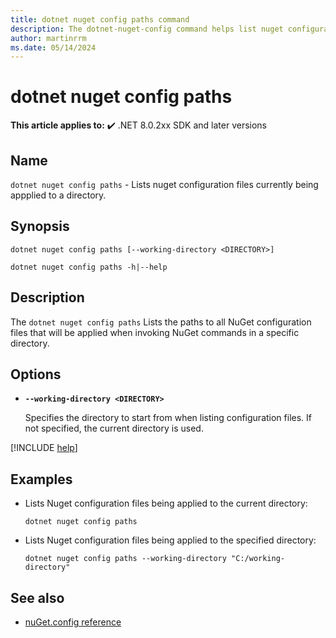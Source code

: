 ```yaml
---
title: dotnet nuget config paths command
description: The dotnet-nuget-config command helps list nuget configuration files.
author: martinrrm
ms.date: 05/14/2024
---
```

# dotnet nuget config paths

**This article applies to:** ✔️ .NET 8.0.2xx SDK and later versions

## Name

`dotnet nuget config paths` - Lists nuget configuration files currently being appplied to a directory.

## Synopsis

```dotnetcli
dotnet nuget config paths [--working-directory <DIRECTORY>]

dotnet nuget config paths -h|--help
```

## Description

The `dotnet nuget config paths` Lists the paths to all NuGet configuration files that will be applied when invoking NuGet commands in a specific directory.

## Options

* **`--working-directory <DIRECTORY>`**

  Specifies the directory to start from when listing configuration files. If not specified, the current directory is used.

[!INCLUDE [help](../../../includes/cli-help.md)]

## Examples

* Lists Nuget configuration files being applied to the current directory:

  ```dotnetcli
  dotnet nuget config paths
  ```

* Lists Nuget configuration files being applied to the specified directory:

  ```dotnetcli
  dotnet nuget config paths --working-directory "C:/working-directory"
  ```

## See also

- [nuGet.config reference](/nuget/reference/nuget-config-file)
